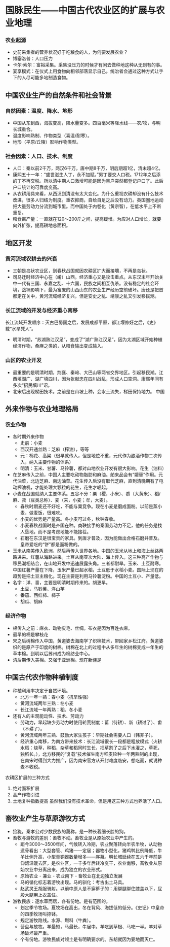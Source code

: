 # 国脉民生——中国古代农业区的扩展与农业地理
### 农业起源
- 史前采集者的营养状况好于吃粮食的人，为何要发展农业？
- 博塞洛普：人口压力
- 卡尔·索尔：富裕采集。采集没压力的时候才有闲去做种地这种从无到有的事。
- 宴享模式：在仪式上用食物向相邻部落显示自己。统治者会通过这种方式让手下的人尽可能多地制造食物。
## 中国农业生产的自然条件和社会背景
### 自然因素：温度、降水、地形
- 中国从东到西，海拔变高，降水量变多。四百毫米等降水线——农/牧，与明长城重合。
- 温度影响熟制、作物类型（喜温/耐寒）。
- 地形（平原/丘陵）影响作物类型。
### 社会因素：人口、技术、制度
- 人口：秦以前2千万，两汉6千万，唐中期8千万，明后期超1亿，清末超4亿。
- 康熙五十一年：“盛世滋生人丁，永不加赋。”男丁要交人口税。1712年之后添的丁不再交税。所以清中期人口激增可能是因为黑户突然都登记户口了。此后户口统计的可靠度变高。
- 从农耕用具来看，从西汉到清没有太大变化。为什么重视农耕却没有什么技术改进，很多人归结为制度。重农抑商，自给自足之后没有动力。英国圈地运动把大量劳动力分流到城市里。而中国处于内卷化（黄宗智），在低水平上不断重复。
- 粮食亩产量：一直就在120～200斤之间，提高缓慢。为应对人口增长，就要向外扩张，提高耕地总面积。
## 地区开发
### 黄河流域农耕去的兴衰
- 三朝是岛状农业区，到春秋战国就因农耕区扩大而接壤，不再是岛状。
- 司马迁时经济中心在（崤）山西。经济重心又是攻击重点。从东汉末年开始关中一代有三国、永嘉之乱、十六国，民族之间相互仇杀。没有稳定的社会环境，战祸影响下，最为富庶的山西山东的农业生产经历空前破坏。唐还是把首都定在关中，黄河流域经济复兴，但是安史之乱、靖康之乱又引发移民潮。
### 长江流域的开发与经济重心南移
长江流域开发顺序：灭古巴蜀国之后，发展成都平原，都江堰修好之后，《史》载“水旱凭人”。
- 明清时期，“苏湖熟江汉足”，变成了“湖广熟江汉足”，因为太湖区域开始种植经济作物，桑麻之类的，从粮食输出变成输入。
### 山区的农业开发
- 最重要的是明清时期，荆襄、秦岭、大巴山等两省交界地区。引起移民潮。江西填湖广、湖广填四川，因为张献忠在四川战乱，形成人口空洞。康熙年间有多次“招民填川”诏。
- 北宋后出现梯田技术。之前是在山坡上种，会水土流失，梯田保持地力。
中国
## 外来作物与农业地理格局
### 农业作物
- 各时期外来作物
    - 史前：小麦
    - 西汉开通丝路：芝麻（榨油），等等
    - 元：棉花、高粱（很早就传入，但是地位不重，元代作为酿酒作物二次传入，纳入主要作物的体系）
    - 明清：玉米、甘薯、马铃薯，都对山地农业开发有很大影响。花生（油料）
- 在芝麻传入之前，中国人主要吃动物脂肪和麻油。舶来品会有“嬗替”作用。元代油菜，北边芝麻、南边油菜。花生传入后没有取代芝麻，直到清晚期有了电动榨油机，才能处理大颗粒的花生，花生才崛起。
- 小麦在战国就纳入主要体系。五谷不分：粟（稷，小米）、黍（大黄米）、稻/麻、菽（豆类总称）、麦（来，小麦；牟，大麦）。
    - 春秋时期麦还不好吃，不能与粟竞争。现在小麦是磨成面粉。以前是蒸小麦，做麦饭，很难吃。
    - 小麦的优势是产量高。冬小麦可过冬，秋钟春收。
    - 小麦春秋战国时是齐国在种。商鞅接手的秦国劳动力不足，他的任务是找人垦地，而不是考虑地能不能接茬。
    - 石磨在东汉是很宝贵的家具。到唐才普及，因为能做出合格石磨并普及。皇帝爱吃的“饼”都是面粉做的。
- 玉米从南美传入欧洲，然后再传入世界各地。中国的玉米从地上和海上丝路两路进来。红薯从海路进来。土豆从南亚次大陆、海上传入。这三种高产作物与移民潮相结合，在山地开发中迅速展露头角。三者都耐旱。玉米、土豆耐寒。中国红薯产量在下降，玉米产量已超水稻，土豆低于水稻小麦。国际上现在的趋势是把土豆主粮化。现在主要是利用马铃薯淀粉。中国的土豆小、产量低。
- 名字：洋、番，主要是明清时期传来的。胡更早。
    - 土豆，马铃薯、洋山芋
    - 番茄、西红柿、柿子
    - 胡瓜、胡麻
### 经济作物
- 棉传入之前：麻衣、动物皮毛、丝绸。布衣是因为百姓衣麻。
- 最早的棉是攀枝花
- 宋之后树棉传入中国，黄道婆去海南学了织棉技术，带回家乡松江府。黄道婆织的是原产于印度的树棉。树棉在北上的过程中从多年生的树棉变成一年生的草本棉。到明以后苏州成为棉纺业中心。
- 清后期传入美棉。又强于亚洲棉。现在新疆是
## 中国古代农作物种植制度
- 种植利用率决定于自然环境。
    - 北方一年一熟：春小麦（抗旱性强）
    - 黄河流域两年三熟：冬小麦
    - 长江流域一年两熟：稻、冬小麦
- 还有人的主观能动性、技术、劳动力
    - 劳动力，早起缺少劳动力时使用轮荒制度：菑（待耕）、新（耕过了）、畬（不耕了）。
    - 黄河流域两年三熟、鼓励大家生孩子：早期社会需要人口（韩非子）。
    - 经济重心南移，为南方带来技术：长江流域很长一段都是粗放模式（火耕水稻：烧草，种稻，杂草和稻同时生长，把草割了之后下水灌之，草死，独稻长。），北方移民的“复载”技术催生南方稻麦轮种一年两熟制的出现，在南宋时得到大力推广，因为南宋官方从开封难度临安，想吃面，就说种麦不收税。

农耕区扩展的三种方式
1. 绝对面积扩展
2. 高产作物引进
3. 土地复种指数提高
虽然我们没有技术革命，但是用这三种方式也养活了人口。

## 畜牧业产生与草原游牧方式
- 猃狁，秦孝公对少数民族的蔑称，是一种长着细长脸的狗。
- 畜牧与游牧的差别：畜牧不动。畜牧业是从原始农业中产生的。
    - 距今3000～3500年间，气候转入冷期，农业聚落转向半农半牧，从动物遗骨看出：大型套管、鸡猪——定居；器物小型化，猪鸡鸭比例降低，牛羊比例升高，小型青铜器数量增多——序幕。明长城延续在五六千年前是仰韶温暖去区，是农业区，一千多年后转冷变干，农业南移，畜牧业从原始农业中分离出来，成为独立的农业形式。
    - 原始农业 - 兼业 - 农业南下 - 畜牧业在北边独立发展
    - 马的循化标志着游牧出现。马的驯化：考古出土马具。
    - 赵武灵王胡服骑射。以前中原人是不穿裤子的：用绑腿绑住膝盖以下，屁股大腿用上衣盖住。
- 游牧民族：逐水草而居，各有份地。是有范围的。
    - 划定季节牧场。夏牧场在高出，冬在背风、海拔低的低分。《史记》中皇帝的四季牧场叫捺钵。
    - 规定游牧路线。水源、燃料（牛粪）。
    - 营盘与放牧。羊最短，马最长，牛居中。羊吃到草根、马吃一半。羊对草场破坏最严重。
    - 个有份地。游牧民族对领土是有明确要求的。东胡就因为要地而灭亡。

